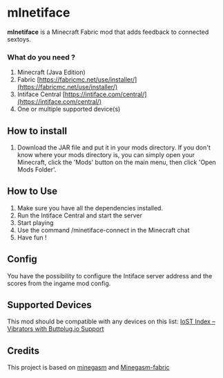 # mInetiface
**mInetiface** is a Minecraft Fabric mod that adds feedback to connected sextoys.

### What do you need ?
1. Minecraft (Java Edition)
2. Fabric [https://fabricmc.net/use/installer/](https://fabricmc.net/use/installer/)
3. Intiface Central [https://intiface.com/central/](https://intiface.com/central/)
4. One or multiple supported device(s)

## How to install
1. Download the JAR file and put it in your mods directory. If you don't know where your mods directory is, you can simply open your Minecraft, click the 'Mods' button on the main menu, then click 'Open Mods Folder'.
   
## How to Use
1. Make sure you have all the dependencies installed.
2. Run the Intiface Central and start the server
3. Start playing
4. Use the command /minetiface-connect in the Minecraft chat
5. Have fun !

## Config
You have the possibility to configure the Intiface server address and the scores from the ingame mod config.

## Supported Devices
This mod should be compatible with any devices on this list: [IoST Index – Vibrators with Buttplug.io Support](https://iostindex.com/?filter0ButtplugSupport=4&filter1Features=OutputsVibrators)

## Credits
This project is based on [minegasm](https://minegasm.therainbowville.com) and [Minegasm-fabric](https://github.com/vinceh121/Minegasm-fabric)